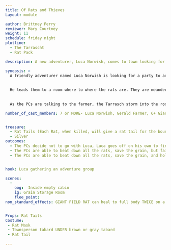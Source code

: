 ```yaml
---
title: Of Rats and Thieves
Layout: module

author: Brittney Perry
reviewer: Mary Courtney
weight: 11
schedule: friday night
plotline: 
  - The Tarrascht
  - Rat Pack

description: A new adventurer, Luca Norwish, comes to town looking for a group to adventure with. He already has a mission, and needs help to help a farmer clear out his rat infestation. They are set upon by the Tarrasch after the rats are killed.

synopsis: > 
  A friendly adventurer named Luca Norwish is looking for a party to adventure with at the start of the market. He is new to Stonewood, he and his wife have traveled there looking for their share of loot. He tells the PCs where they are staying and details about his previous life. He has with him a message from a farmer, looking for someone to help him clear out a rat pack that is eating his seed grain. He possesses a large amount [10%] and is worried about losing it. The PCs go to the farm and are greeted by Gerald, the farmer. He explains that he has a large bag of seed grain for spring planting, and the rats are strongly attracted to it. He can no longer manage them on his own and is so glad that the PCs are there. 
  
  
  He leads them to a room where to where the rats are. They are meandering around the room and occasionally going to the bag of grain and removing a piece. The rats will not attack unless they are attacked first or if the grain bag is disturbed. The farmer will encourage the PCs to kill the docile rats anyway. Once the rats are cleared, Gerald ,the farmer, will go into the room and make sure they are all dead. All the cast members playing rats they have cycled through their resets they gather outside quickly and change costumes removing their masks and top tabards. The cast members  then respawn as The Tarrasch. Gerald, the farmer, will turn to face the doorway so the PCs back is to the door, and far enough away to the fearsome tarrach through the door. Gerald, the farmer, thanks the PCs and inspects the left over grain. While doing this he will make small talk and explain the rat tail bounty that the SCPSD has put in placek. 
  
  
  As the PCs are talking to the farmer, the Tarrasch storm into the room try to beat down the and rob the Players. Once the PCs are down, they are searched for magic items, money and Rat Tails. These items are kept on the Bishop until end of event. Luca is abducted, the rest are stabilized, and then left in the room. The farmer is caught in the crossfire and dies.

number_of_cast_members: 7 or MORE- Luca Norwish, Gerald Farmer, 6+ Giant Rats 6+ Tarrasch Pawns


treasure: 
  - Rat Tails (Each Rat, when killed, will give a rat tail for the bounty. These are in game items.)
  - Silver 
outcomes: 
  - The PCs decide not to go with Luca, Luca goes off on his own to find another group and is abducted off screen. The rats eat all the seed grain at this farm. 10% of the total grain is lost.
  - The PCs are able to beat down all the rats, save the grain, but fail to hold off the Tarrasch. They are robbed and left. Luca is abducted. The Tarrasch symbol is left at the scene on the back of a PC's hand or forehead, in blood.
  - The PCs are able to beat down all the rats, save the grain, and hold off the Tarrasch. The symbol is not left on a PC. Luca is still abducted.


hook: Luca gathering an adventure group

scenes: 
  - 
    oog:  Inside empty cabin
    ig: Grain Storage Room
    flee_point: 
non_standard_effects: GIANT FIELD RAT can heal to full body TWICE on a TEN count [One I feed, Two I feed, etc.]


Props: Rat Tails
Costume: 
 - Rat Mask
 - Townsperson tabard UNDER brown or gray tabard
 - Rat Tail
 
---
```


